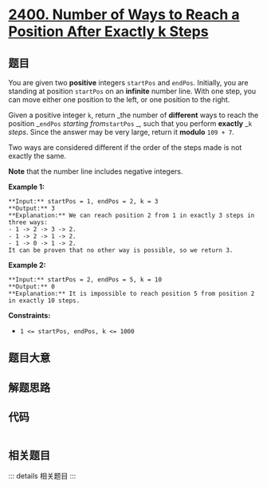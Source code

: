 # [2400. Number of Ways to Reach a Position After Exactly k Steps](https://leetcode.com/problems/number-of-ways-to-reach-a-position-after-exactly-k-steps)

## 题目

You are given two **positive** integers `startPos` and `endPos`. Initially,
you are standing at position `startPos` on an **infinite** number line. With
one step, you can move either one position to the left, or one position to the
right.

Given a positive integer `k`, return _the number of **different** ways to
reach the position _`endPos` _starting from_`startPos` _, such that you
perform **exactly** _`k` _steps_. Since the answer may be very large, return
it **modulo** `109 + 7`.

Two ways are considered different if the order of the steps made is not
exactly the same.

**Note** that the number line includes negative integers.



**Example 1:**

    
    
    **Input:** startPos = 1, endPos = 2, k = 3
    **Output:** 3
    **Explanation:** We can reach position 2 from 1 in exactly 3 steps in three ways:
    - 1 -> 2 -> 3 -> 2.
    - 1 -> 2 -> 1 -> 2.
    - 1 -> 0 -> 1 -> 2.
    It can be proven that no other way is possible, so we return 3.

**Example 2:**

    
    
    **Input:** startPos = 2, endPos = 5, k = 10
    **Output:** 0
    **Explanation:** It is impossible to reach position 5 from position 2 in exactly 10 steps.
    



**Constraints:**

  * `1 <= startPos, endPos, k <= 1000`


## 题目大意

## 解题思路

## 代码

```javascript

```

## 相关题目

::: details 相关题目
:::
